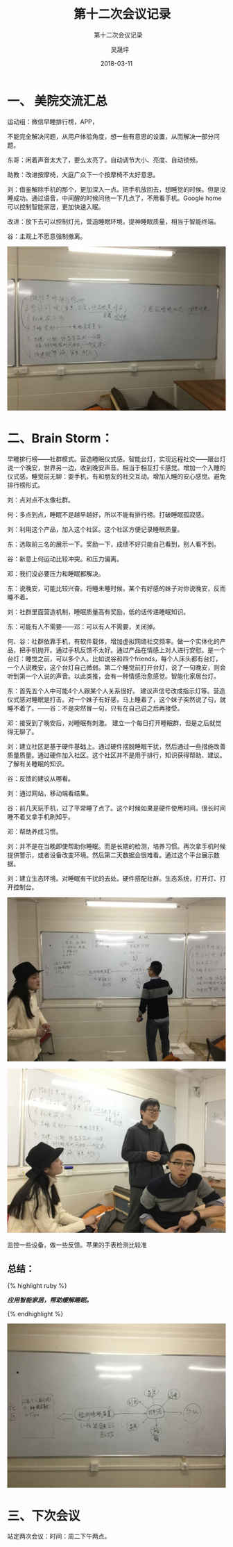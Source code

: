 ﻿---
layout:     post
title:      第十二次会议记录
subtitle:   第十二次会议记录
date:       2018-03-11 
author:     吴晟坪
header-img: img/Meeting_Record_bg.jpg
catalog: true
tags:
    - Meeting
---

# 一、 美院交流汇总
运动组：微信早睡排行榜，APP，

不能完全解决问题，从用户体验角度，想一些有意思的设置，从而解决一部分问题。

东哥：闲着声音太大了，要么太亮了。自动调节大小、亮度、自动锁频。

助教：改进按摩椅，大庭广众下一个按摩椅不太好意思。

刘：借鉴解除手机的那个，更加深入一点。把手机放回去，想睡觉的时侯。但是没睡成功。通过语音，中间醒的时候问他一下几点了，不用看手机。Google home可以控制智能家居，更加快速入眠。

改进：放下去可以控制灯光，营造睡眠环境，提神睡眠质量，相当于智能终端。

谷：主观上不愿意强制撤离。

![美院交流汇总](https://github.com/Design-Thinking/Design-Thinking.github.io/blob/master/img/meeting_Record/12-2.jpg?raw=true)

# 二、Brain Storm：

早睡排行榜——社群模式。营造睡眠仪式感。智能台灯，实现远程社交——跟台灯说一个晚安，世界另一边，收到晚安声音。相当于相互打卡感觉。增加一个入睡的仪式感。睡觉前无聊：耍手机，有和朋友的社交互动。增加入睡的安心感觉。避免排行榜形式。

刘：点对点不太像社群。

何：多点到点，睡眠不是越早越好，所以不能有排行榜。打破睡眠孤寂感。

刘：利用这个产品，加入这个社区。这个社区方便记录睡眠质量。

东：选取前三名的展示一下。奖励一下，成绩不好只能自己看到，别人看不到。

谷：新意上何运动比较冲突。和压力偏离。

邓：我们没必要压力和睡眠都解决。

东：说晚安，可能比较兴奋。将睡未睡时候，某个有好感的妹子对你说晚安，反而睡不着。

刘：社群里面营造机制，睡眠质量高有奖励，低的话传递睡眠知识。

东：可能有人不需要——邓：可以有人不需要，关闭掉。

何、谷：社群依靠手机，有软件载体，增加虚拟网络社交频率。做一个实体化的产品，把手机抛开。通过手机反馈不太好。通过产品在情感上对人进行安慰。是一个台灯：睡觉之前，可以多个人。比如说谷和四个friends，每个人床头都有台灯，一个人说晚安，这个台灯自己微弱。第二个睡觉前打开台灯，说了一句晚安，则会听到第一个人说的声音。以此类推，会有一种情感治愈感觉。智能化家居台灯。

东：首先五个人中可能4个人跟某个人关系很好。 建议声信号改成指示灯等。营造仪式感对睡眠是打击。对一个妹子有好感，马上睡着了，这个妹子突然说了句，就睡不着了。——谷：不是突然冒一句，只有在自己说之后再接受。

邓：接受到了晚安后，对睡眠有刺激。 建立一个每日打开睡眠群，但是之后就觉得无聊了。

刘：建立社区是基于硬件基础上。通过硬件摆脱睡眠干扰，然后通过一些措施改善质量质量。通过硬件加入社区。这个社区并不是用于排行，知识获得帮助、建议。了解有关睡眠的知识。

谷：反馈的建议从哪看。

刘：通过网站，移动端看结果。

谷：前几天玩手机，过了平常睡了点了。这个时候如果是硬件使用时间。很长时间睡不着又拿手机刷知乎。

邓：帮助养成习惯。

刘：并不是在当晚即使帮助你睡眠。而是长期的检测，培养习惯。再次拿手机时候提供警示，或者设备改变环境。然后第二天数据会很难看。通过这个平台展示数据。

刘：建立生态环境。对睡眠有干扰的去处。硬件搭配社群。生态系统，打开灯、打开控制台。

![Brain Storm 过程](https://github.com/Design-Thinking/Design-Thinking.github.io/blob/master/img/meeting_Record/12-1.jpg?raw=true)

![Brain Storm 过程](https://github.com/Design-Thinking/Design-Thinking.github.io/blob/master/img/meeting_Record/12-3.jpg?raw=true)

监控一些设备，做一些反馈。苹果的手表检测比较准

## 总结：

{% highlight ruby %}

***应用智能家居，帮助缓解睡眠。***

{% endhighlight %}

![系统图](https://github.com/Design-Thinking/Design-Thinking.github.io/blob/master/img/meeting_Record/12-4.jpg?raw=true)

# 三、下次会议

站定两次会议：时间：周二下午两点。
